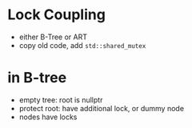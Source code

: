 # Lock Coupling

- either B-Tree or ART
- copy old code, add `std::shared_mutex`

# in B-tree

- empty tree: root is nullptr
- protect root: have additional lock, or dummy node
- nodes have locks